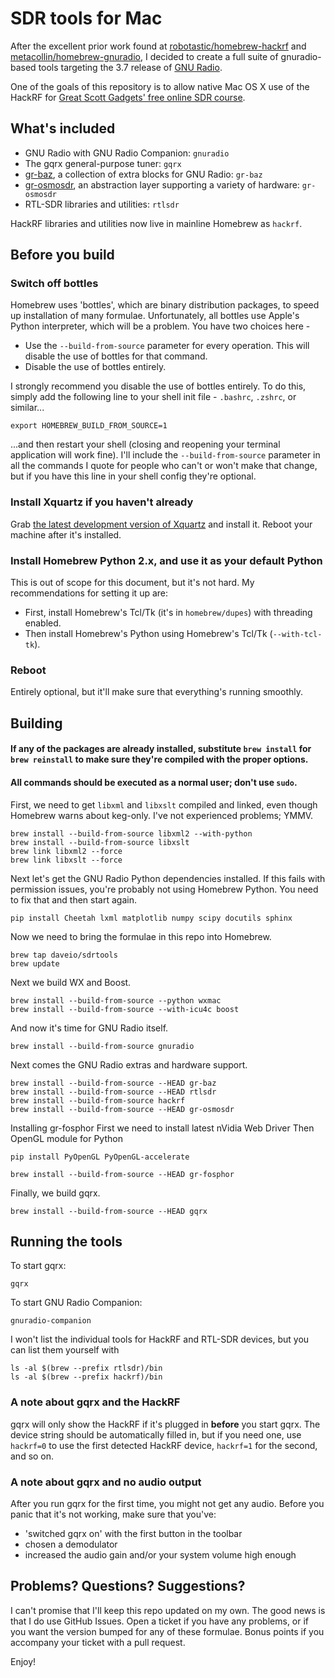 # SDR tools for Mac

After the excellent prior work found at [robotastic/homebrew-hackrf][rtrepo] and [metacollin/homebrew-gnuradio][mcrepo], I decided to create a full suite of gnuradio-based tools targeting the 3.7 release of [GNU Radio][gnuradio].

One of the goals of this repository is to allow native Mac OS X use of the HackRF for [Great Scott Gadgets' free online SDR course][gsgsdrcourse].

## What's included

* GNU Radio with GNU Radio Companion: `gnuradio`
* The gqrx general-purpose tuner: `gqrx`
* [gr-baz][grbaz], a collection of extra blocks for GNU Radio: `gr-baz`
* [gr-osmosdr][grosmosdr], an abstraction layer supporting a variety of hardware: `gr-osmosdr`
* RTL-SDR libraries and utilities: `rtlsdr`

HackRF libraries and utilities now live in mainline Homebrew as `hackrf`.

## Before you build

### Switch off bottles

Homebrew uses 'bottles', which are binary distribution packages, to speed up installation of many formulae. Unfortunately, all bottles use Apple's Python interpreter, which will be a problem. You have two choices here -

* Use the `--build-from-source` parameter for every operation. This will disable the use of bottles for that command.
* Disable the use of bottles entirely.

I strongly recommend you disable the use of bottles entirely. To do this, simply add the following line to your shell init file - `.bashrc`, `.zshrc`, or similar...

`export HOMEBREW_BUILD_FROM_SOURCE=1`

...and then restart your shell (closing and reopening your terminal application will work fine). I'll include the `--build-from-source` parameter in all the commands I quote for people who can't or won't make that change, but if you have this line in your shell config they're optional.

### Install Xquartz if you haven't already

Grab [the latest development version of Xquartz][xquartz] and install it. Reboot your machine after it's installed.

### Install Homebrew Python 2.x, and use it as your default Python

This is out of scope for this document, but it's not hard. My recommendations for setting it up are:

* First, install Homebrew's Tcl/Tk (it's in `homebrew/dupes`) with threading enabled.
* Then install Homebrew's Python using Homebrew's Tcl/Tk (`--with-tcl-tk`).

### Reboot

Entirely optional, but it'll make sure that everything's running smoothly.

## Building

#### If any of the packages are already installed, substitute `brew install` for `brew reinstall` to make sure they're compiled with the proper options.

#### All commands should be executed as a normal user; don't use `sudo`.

First, we need to get `libxml` and `libxslt` compiled and linked, even though Homebrew warns about keg-only. I've not experienced problems; YMMV. 

```
brew install --build-from-source libxml2 --with-python
brew install --build-from-source libxslt
brew link libxml2 --force
brew link libxslt --force
```

Next let's get the GNU Radio Python dependencies installed. If this fails with permission issues, you're probably not using Homebrew Python. You need to fix that and then start again.

```
pip install Cheetah lxml matplotlib numpy scipy docutils sphinx
```

Now we need to bring the formulae in this repo into Homebrew.

```
brew tap daveio/sdrtools
brew update
```

Next we build WX and Boost.

```
brew install --build-from-source --python wxmac
brew install --build-from-source --with-icu4c boost
```

And now it's time for GNU Radio itself.

```
brew install --build-from-source gnuradio
```

Next comes the GNU Radio extras and hardware support.

```
brew install --build-from-source --HEAD gr-baz
brew install --build-from-source --HEAD rtlsdr
brew install --build-from-source hackrf
brew install --build-from-source --HEAD gr-osmosdr
```
Installing gr-fosphor
First we need to install latest nVidia Web Driver
Then OpenGL module for Python

```
pip install PyOpenGL PyOpenGL-accelerate
```

```
brew install --build-from-source --HEAD gr-fosphor
```


Finally, we build gqrx.

```
brew install --build-from-source --HEAD gqrx
```

## Running the tools

To start gqrx:

`gqrx`

To start GNU Radio Companion:

`gnuradio-companion`

I won't list the individual tools for HackRF and RTL-SDR devices, but you can list them yourself with

```
ls -al $(brew --prefix rtlsdr)/bin
ls -al $(brew --prefix hackrf)/bin
```

### A note about gqrx and the HackRF

gqrx will only show the HackRF if it's plugged in **before** you start gqrx. The device string should be automatically filled in, but if you need one, use `hackrf=0` to use the first detected HackRF device, `hackrf=1` for the second, and so on.

### A note about gqrx and no audio output

After you run gqrx for the first time, you might not get any audio. Before you panic that it's not working, make sure that you've:

* 'switched gqrx on' with the first button in the toolbar
* chosen a demodulator
* increased the audio gain and/or your system volume high enough

## Problems? Questions? Suggestions?

I can't promise that I'll keep this repo updated on my own. The good news is that I do use GitHub Issues. Open a ticket if you have any problems, or if you want the version bumped for any of these formulae. Bonus points if you accompany your ticket with a pull request.

Enjoy!

[rtrepo]: https://github.com/robotastic/homebrew-hackrf
[mcrepo]: https://github.com/metacollin/homebrew-gnuradio
[gnuradio]: https://gnuradio.org/redmine/projects/gnuradio/wiki
[grbaz]: http://wiki.spench.net/wiki/Gr-baz
[grosmosdr]: http://sdr.osmocom.org/trac/wiki/GrOsmoSDR
[xquartz]: http://xquartz.macosforge.org/trac/wiki
[gsgsdrcourse]: https://greatscottgadgets.com/sdr/
